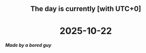 <h2 align=center>The day is currently [with UTC+0]</h2>
<h1 align=center><!--TIME BEGIN-->2025-10-22<!--TIME END--></h1>
<h5>Made by a bored guy</h5>
